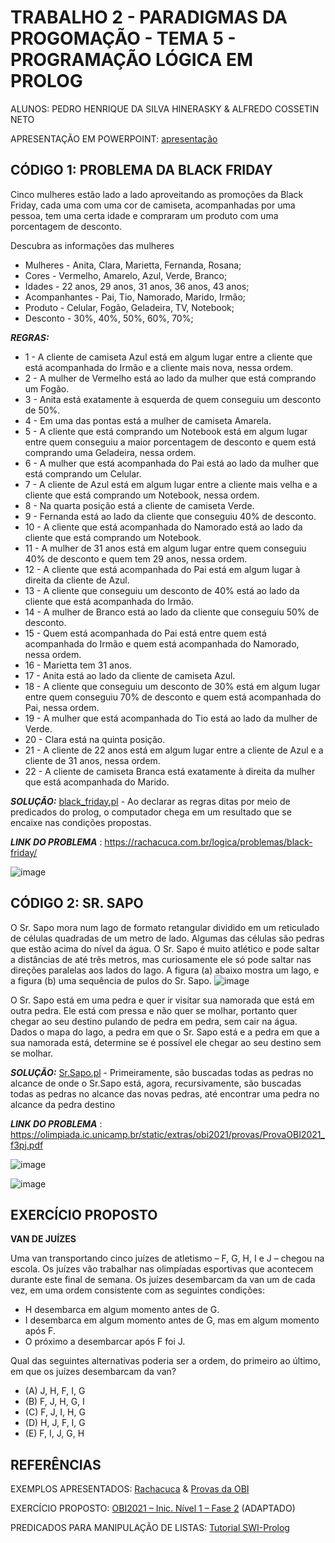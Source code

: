 # TRABALHO 2 - PARADIGMAS DA PROGOMAÇÃO - TEMA 5 - PROGRAMAÇÃO LÓGICA EM PROLOG
ALUNOS: PEDRO HENRIQUE DA SILVA HINERASKY & ALFREDO COSSETIN NETO

APRESENTAÇÃO EM POWERPOINT: [apresentação]([https://onedrive.live.com/edit.aspx?action=edit&resid=A0EF336F20E00ED5!4013&ithint=file%2cpptx&action=edit&wdNewAndOpenCt=1654570509000&wdPreviousSession=50ae2427-9935-4d52-8369-983bee5baf72&wdOrigin=OFFICECOM-HWA.START.UPLOAD](https://docs.google.com/presentation/d/1tcIrKyH5E8UGpIi6GFGO2hDHQ0tDrceTytnGVLzm3IQ/edit?usp=sharing))
## CÓDIGO 1: PROBLEMA DA BLACK FRIDAY
Cinco mulheres estão lado a lado aproveitando as promoções da Black Friday, cada uma com uma cor de camiseta, acompanhadas por uma pessoa,
tem uma certa idade e compraram um produto com uma porcentagem de desconto.

Descubra as informações das mulheres

- Mulheres - Anita, Clara, Marietta, Fernanda, Rosana;
- Cores - Vermelho, Amarelo, Azul, Verde, Branco;
- Idades - 22 anos, 29 anos, 31 anos, 36 anos, 43 anos;
- Acompanhantes - Pai, Tio, Namorado, Marido, Irmão;
- Produto - Celular, Fogão, Geladeira, TV, Notebook;
- Desconto - 30%, 40%, 50%, 60%, 70%;

***REGRAS:***
- 1 - A cliente de camiseta Azul está em algum lugar entre a cliente que está acompanhada do Irmão e a cliente mais nova, nessa ordem.
- 2 - A mulher de Vermelho está ao lado da mulher que está comprando um Fogão.
- 3 - Anita está exatamente à esquerda de quem conseguiu um desconto de 50%.
- 4 - Em uma das pontas está a mulher de camiseta Amarela.
- 5 - A cliente que está comprando um Notebook está em algum lugar entre quem conseguiu a maior porcentagem de desconto e quem está comprando uma Geladeira, nessa ordem.
- 6 - A mulher que está acompanhada do Pai está ao lado da mulher que está comprando um Celular.
- 7 - A cliente de Azul está em algum lugar entre a cliente mais velha e a cliente que está comprando um Notebook, nessa ordem.
- 8 - Na quarta posição está a cliente de camiseta Verde.
- 9 - Fernanda está ao lado da cliente que conseguiu 40% de desconto.
- 10 - A cliente que está acompanhada do Namorado está ao lado da cliente que está comprando um Notebook.
- 11 - A mulher de 31 anos está em algum lugar entre quem conseguiu 40% de desconto e quem tem 29 anos, nessa ordem.
- 12 - A cliente que está acompanhada do Pai está em algum lugar à direita da cliente de Azul.
- 13 - A cliente que conseguiu um desconto de 40% está ao lado da cliente que está acompanhada do Irmão.
- 14 - A mulher de Branco está ao lado da cliente que conseguiu 50% de desconto.
- 15 - Quem está acompanhada do Pai está entre quem está acompanhada do Irmão e quem está acompanhada do Namorado, nessa ordem.
- 16 - Marietta tem 31 anos.
- 17 - Anita está ao lado da cliente de camiseta Azul.
- 18 - A cliente que conseguiu um desconto de 30% está em algum lugar entre quem conseguiu 70% de desconto e quem está acompanhada do Pai, nessa ordem.
- 19 - A mulher que está acompanhada do Tio está ao lado da mulher de Verde.
- 20 - Clara está na quinta posição.
- 21 - A cliente de 22 anos está em algum lugar entre a cliente de Azul e a cliente de 31 anos, nessa ordem.
- 22 - A cliente de camiseta Branca está exatamente à direita da mulher que está acompanhada do Marido.

 ***SOLUÇÃO:*** [black_friday.pl](black_friday.pl) - Ao declarar as regras ditas por meio de predicados do prolog, o computador chega em um resultado que se encaixe nas condições propostas.

***LINK DO PROBLEMA*** : https://rachacuca.com.br/logica/problemas/black-friday/

![image](https://user-images.githubusercontent.com/104012810/172277877-d8e2c34f-1e43-431c-8fc0-152b53329425.png)

## CÓDIGO 2: SR. SAPO

O Sr. Sapo mora num lago de formato retangular dividido em um reticulado de células quadradas
de um metro de lado. Algumas das células são pedras que estão acima do nível da água.
O Sr. Sapo é muito atlético e pode saltar a distâncias de até três metros, mas curiosamente ele só
pode saltar nas direções paralelas aos lados do lago. A figura (a) abaixo mostra um lago, e a figura
(b) uma sequência de pulos do Sr. Sapo.
![image](https://user-images.githubusercontent.com/104012810/172278557-3019d13d-947c-44fa-8058-d29580551467.png)

O Sr. Sapo está em uma pedra e quer ir visitar sua namorada que está em outra pedra. Ele está
com pressa e não quer se molhar, portanto quer chegar ao seu destino pulando de pedra em pedra,
sem cair na água.
Dados o mapa do lago, a pedra em que o Sr. Sapo está e a pedra em que a sua namorada está,
determine se é possível ele chegar ao seu destino sem se molhar.

 ***SOLUÇÃO:*** [Sr.Sapo.pl](Sr.Sapo.pl) - Primeiramente, são buscadas todas as pedras no alcance de onde o Sr.Sapo está, agora, recursivamente, são buscadas todas as pedras no alcance das novas pedras, até encontrar uma pedra no alcance da pedra destino 

***LINK DO PROBLEMA*** : https://olimpiada.ic.unicamp.br/static/extras/obi2021/provas/ProvaOBI2021_f3pj.pdf

![image](https://user-images.githubusercontent.com/104012810/172279304-40a24385-1981-4fe3-a3df-ed6a3e7fa386.png)

![image](https://user-images.githubusercontent.com/104012810/172279222-f78ea19f-90f2-4e0a-b7db-1b7d1599be6a.png)

## EXERCÍCIO PROPOSTO
**VAN DE JUÍZES**

Uma van transportando cinco juízes de atletismo – F, G, H, I e J – chegou na escola. Os juízes
vão trabalhar nas olimpíadas esportivas que acontecem durante este final de semana. Os juízes
desembarcam da van um de cada vez, em uma ordem consistente com as seguintes condições:

- H desembarca em algum momento antes de G.
- I desembarca em algum momento antes de G, mas em algum momento após F.
- O próximo a desembarcar após F foi J.

Qual das seguintes alternativas poderia ser a ordem, do primeiro ao último, em
que os juízes desembarcam da van?
- (A) J, H, F, I, G
- (B) F, J, H, G, I
- (C) F, J, I, H, G
- (D) H, J, F, I, G
- (E) F, I, J, G, H

## REFERÊNCIAS
EXEMPLOS APRESENTADOS: [Rachacuca](https://rachacuca.com.br/logica/problemas/) & [Provas da OBI](https://olimpiada.ic.unicamp.br/passadas/)

EXERCÍCIO PROPOSTO: [OBI2021 – Inic. Nível 1 – Fase 2](https://olimpiada.ic.unicamp.br/static/extras/obi2021/provas/ProvaOBI2021_f2i1.pdf) (ADAPTADO)

PREDICADOS PARA MANIPULAÇÃO DE LISTAS: [Tutorial SWI-Prolog](https://www.swi-prolog.org/pldoc/man?section=lists)

